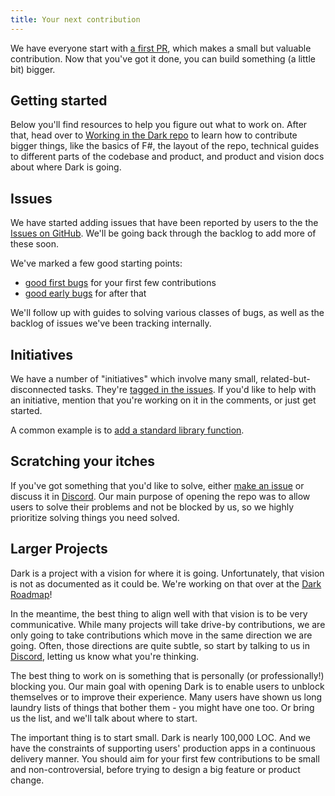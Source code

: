 ```yaml
---
title: Your next contribution
---
```


We have everyone start with [a first PR](getting-started.md), which makes a
small but valuable contribution. Now that you've got it done, you can build
something (a little bit) bigger.

## Getting started

Below you'll find resources to help you figure out what to work on. After that,
head over to [Working in the Dark repo](fsharp-for-dark-developers.md) to learn
how to contribute bigger things, like the basics of F#, the layout of the repo,
technical guides to different parts of the codebase and product, and product and
vision docs about where Dark is going.

## Issues

We have started adding issues that have been reported by users to the the
[Issues on GitHub](https://github.com/darklang/dark/issues). We'll be going back
through the backlog to add more of these soon.

We've marked a few good starting points:

- [good first bugs](https://github.com/darklang/dark/labels/good-first-bug) for
  your first few contributions
- [good early bugs](https://github.com/darklang/dark/labels/good-early-bug) for
  after that

We'll follow up with guides to solving various classes of bugs, as well as the
backlog of issues we've been tracking internally.

## Initiatives

We have a number of "initiatives" which involve many small,
related-but-disconnected tasks. They're
[tagged in the issues](https://github.com/darklang/dark/labels/initiative). If
you'd like to help with an initiative, mention that you're working on it in the
comments, or just get started.

A common example is to
[add a standard library function](https://github.com/darklang/dark/issues/2411).

## Scratching your itches

If you've got something that you'd like to solve, either
[make an issue](https://github.com/darklang/dark/issues) or discuss it in
[Discord](https://darklang.com/discord-invite). Our main purpose of opening the
repo was to allow users to solve their problems and not be blocked by us, so we
highly prioritize solving things you need solved.

## Larger Projects

Dark is a project with a vision for where it is going. Unfortunately, that
vision is not as documented as it could be. We're working on that over at the
[Dark Roadmap](https://roadmap.darklang.com)!

In the meantime, the best thing to align well with that vision is to be very
communicative. While many projects will take drive-by contributions, we are only
going to take contributions which move in the same direction we are going.
Often, those directions are quite subtle, so start by talking to us in
[Discord](https://darklang.com/discord-invite), letting us know what you're
thinking.

The best thing to work on is something that is personally (or professionally!)
blocking you. Our main goal with opening Dark is to enable users to unblock
themselves or to improve their experience. Many users have shown us long laundry
lists of things that bother them - you might have one too. Or bring us the list,
and we'll talk about where to start.

The important thing is to start small. Dark is nearly 100,000 LOC. And we have
the constraints of supporting users' production apps in a continuous delivery
manner. You should aim for your first few contributions to be small and
non-controversial, before trying to design a big feature or product change.
